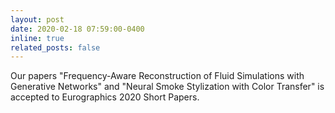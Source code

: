 ```yaml
---
layout: post
date: 2020-02-18 07:59:00-0400
inline: true
related_posts: false
---
```

Our papers "Frequency-Aware Reconstruction of Fluid Simulations with Generative Networks" and "Neural Smoke Stylization with Color Transfer" is accepted to Eurographics 2020 Short Papers.